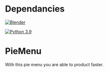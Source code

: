 # Dependancies
[![Blender](https://img.shields.io/badge/blender-%23F5792A.svg?style=for-the-badge&logo=blender&logoColor=white)](https://www.blender.org/)

[![Python 3.9](https://img.shields.io/badge/python-3.9-green.svg)](https://www.python.org/downloads/release/python-390/)

# PieMenu
With this pie menu you are able to product faster.
